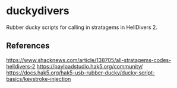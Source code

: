 # duckydivers
Rubber ducky scripts for calling in stratagems in HellDivers 2.

## References
https://www.shacknews.com/article/138705/all-stratagems-codes-helldivers-2
https://payloadstudio.hak5.org/community/
https://docs.hak5.org/hak5-usb-rubber-ducky/ducky-script-basics/keystroke-injection
